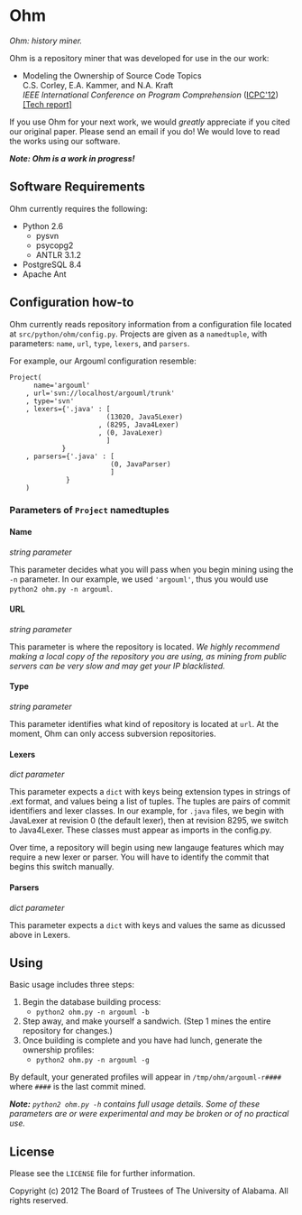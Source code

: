 Ohm
===

_Ohm: history miner._

Ohm is a repository miner that was developed for use in the our work:
- Modeling the Ownership of Source Code Topics
  <br /> C.S. Corley, E.A. Kammer, and N.A. Kraft
  <br /> *IEEE International Conference on Program Comprehension* ([ICPC'12](http://icpc12.sosy-lab.org/))
  <br /> [[Tech report]](http://software.eng.ua.edu/reports/SERG-2012-01)

If you use Ohm for your next work, we would _greatly_ appreciate if you cited our
original paper. Please send an email if you do! We would love to read the works
using our software.

_**Note: Ohm is a work in progress!**_

Software Requirements
---------------------

Ohm currently requires the following:
- Python 2.6
    - pysvn
    - psycopg2
    - ANTLR 3.1.2
- PostgreSQL 8.4
- Apache Ant

Configuration how-to
--------------------
Ohm currently reads repository information from a configuration file located at
`src/python/ohm/config.py`. Projects are given as a `namedtuple`, with parameters:
`name`, `url`, `type`, `lexers`, and `parsers`.

For example, our Argouml configuration resemble:

    Project(
          name='argouml'
        , url='svn://localhost/argouml/trunk'
        , type='svn'
        , lexers={'.java' : [
                            (13020, Java5Lexer)
                          , (8295, Java4Lexer)
                          , (0, JavaLexer)
                            ]
                 }
        , parsers={'.java' : [
                             (0, JavaParser)
                             ]
                  }
        )

### Parameters of `Project` namedtuples
#### Name

_string parameter_

This parameter decides what you will pass when you begin mining using the
`-n` parameter. In our example, we used `'argouml'`, thus you would use 
`python2 ohm.py -n argouml`.

#### URL

_string parameter_

This parameter is where the repository is located. *We highly recommend making
a local copy of the repository you are using, as mining from public servers can 
be very slow and may get your IP blacklisted.*

#### Type

_string parameter_

This parameter identifies what kind of repository is located at `url`. At the moment,
Ohm can only access subversion repositories. 

#### Lexers

_dict parameter_

This parameter expects a `dict` with keys being extension types in strings of .ext format,
and values being a list of tuples. The tuples are pairs of commit identifiers and lexer
classes. In our example, for `.java` files, we begin with JavaLexer at revision 0 
(the default lexer), then at revision 8295, we switch to Java4Lexer. These classes must
appear as imports in the config.py.

Over time, a repository will begin using new langauge features which may require a new lexer
or parser. You will have to identify the commit that begins this switch manually.

#### Parsers

_dict parameter_

This parameter expects a `dict` with keys and values the same as dicussed above in Lexers.

Using
-----

Basic usage includes three steps:

1. Begin the database building process:
    - `python2 ohm.py -n argouml -b`
2. Step away, and make yourself a sandwich. (Step 1 mines the entire repository for changes.)
3. Once building is complete and you have had lunch, generate the ownership profiles:
    - `python2 ohm.py -n argouml -g`
    
By default, your generated profiles will appear in `/tmp/ohm/argouml-r####` where `####` is
the last commit mined.

_**Note:** `python2 ohm.py -h` contains full usage details. Some of these parameters are or
were experimental and may be broken or of no practical use._

License
-------

Please see the `LICENSE` file for further information.

Copyright (c) 2012 The Board of Trustees of The University of Alabama. All rights reserved.
